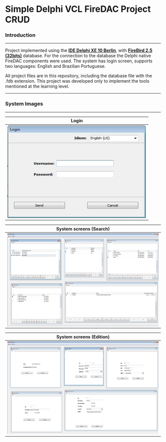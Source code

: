 **Simple Delphi VCL FireDAC Project CRUD**
===================

### **Introduction**
 
------

Project implemented using the <b>[IDE Delphi XE 10 Berlin](https://www.embarcadero.com/products/rad-studio/10-1-berlin-update-2)</b>, with <b>[FireBird 2.5 (32bits)](https://firebirdsql.org/en/firebird-2-5)</b> database. 
For the connection to the database the Delphi native FireDAC components were used. The system has login screen, supports two languages: English and Brazilian Portuguese. 
<p>All project files are in this repository, including the database file with the .fdb extension.
This project was developed only to implement the tools mentioned at the learning level.</p> 

----

### **System Images**

----

|  Login  | 
 ----------------- | 
| <img src="/Imagens/Login.jpg" width="450" height="300" /> |  

|  System screens (Search)  | 
| -------------------------- | 
| <img src="/Imagens/Main_Screen.jpg" width="900" height="300" /> |

|  System screens (Edition)  | 
| -------------------------- | 
| <img src="/Imagens/Main_Screen_Edicao.jpg" width="900" height="300" /> |